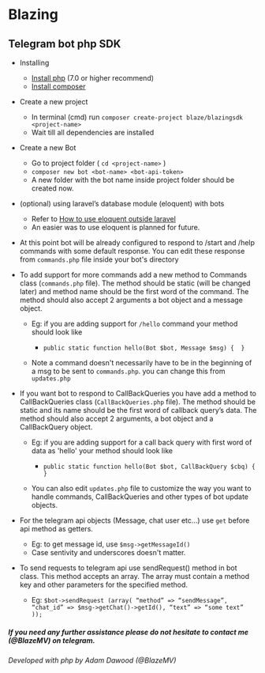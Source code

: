 # Blazing

## Telegram bot php SDK

* Installing
	* [Install php](http://php.net/manual/en/install.php) (7.0 or higher recommend)
	* [Install composer](https://getcomposer.org/doc/00-intro.md)

* Create a new project
	* In terminal (cmd) run 
	`composer create-project blaze/blazingsdk <project-name>`
	* Wait till all dependencies are installed

* Create a new Bot
	* Go to project folder ( `cd <project-name>` )
	* `composer new bot <bot-name> <bot-api-token>`
	* A new folder with the bot name inside project folder should be created now.

* (optional) using laravel’s database module (eloquent) with bots
	* Refer to [How to use eloquent outside laravel](https://laracasts.com/lessons/how-to-use-eloquent-outside-of-laravel)
	* An easier was to use eloquent is planned for future.

* At this point bot will be already configured to respond to /start and /help commands with some default response. You can edit these response from `commands.php` file inside your bot's directory

* To add support for more commands add a new method to Commands class (`commands.php` file). The method should be static (will be changed later) and method name should be the first word of the command. The method should also accept 2 arguments a bot object and a message object.
	* Eg: if you are adding support for `/hello` command your method should look like 
		* `public static function hello(Bot $bot, Message $msg) {  }`

	* Note a command doesn't necessarily have to be in the beginning of a msg to be sent to `commands.php`. you can change this from `updates.php`

* If you want bot to respond to CallBackQueries you have add a method to CallBackQueries class (`CallBackQueries.php` file). The method should be static and its name should be the first word of callback query’s data. The method should also accept 2 arguments, a bot object and a CallBackQuery object.
	* Eg: if you are adding support for a call back query with first word of data as 'hello' your method should look like 
		* `public static function hello(Bot $bot, CallBackQuery $cbq) {  }`

	* You can also edit `updates.php` file to customize the way you want to handle commands, CallBackQueries and other types of bot update objects.

* For the telegram api objects (Message, chat user etc…) use `get` before api method as getters.
	* Eg: to get message id, use `$msg->getMessageId()`
	* Case sentivity and underscores doesn't matter.

* To send requests to telegram api use sendRequest() method in bot class. This method accepts an array. The array must contain a method key and other parameters for the specified method.
	* Eg: `$bot->sendRequest (array(
                         “method” => “sendMessage”,
                         “chat_id” => $msg->getChat()->getId(),
                         “text” => “some text”
                    ));`
                    

##### If you need any further assistance please do not hesitate to contact me (@BlazeMV) on telegram.





###### Developed with php  by Adam Dawood (@BlazeMV)
